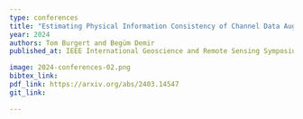 ```yaml
---
type: conferences
title: "Estimating Physical Information Consistency of Channel Data Augmentation for Remote Sensing Images"
year: 2024
authors: Tom Burgert and Begüm Demir
published_at: IEEE International Geoscience and Remote Sensing Symposium, Athens, Greece, 2024

image: 2024-conferences-02.png
bibtex_link:
pdf_link: https://arxiv.org/abs/2403.14547 
git_link:

---
```

